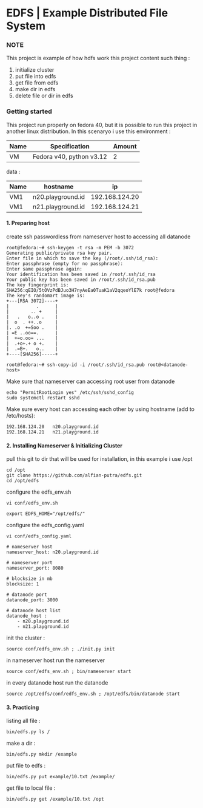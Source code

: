 # EDFS | Example Distributed File System

### NOTE

This project is example of how hdfs work this project content such thing :

1. initialize cluster 
1. put file into edfs
1. get file from edfs
1. make dir in edfs
1. delete file or dir in edfs

### Getting started

This project run properly on fedora 40, but it is possible to run this project in another linux distribution. In this scenaryo i use this environment :

| Name | Specification | Amount |
|---|---|---|
|VM| Fedora v40, python v3.12 | 2 |

data :

| Name | hostname | ip |
|---|---|---|
|VM1| n20.playground.id | 192.168.124.20 |
|VM1| n21.playground.id | 192.168.124.21 |


#### 1. Preparing host

create ssh passwordless from nameserver host to accessing all datanode
    
    root@fedora:~# ssh-keygen -t rsa -m PEM -b 3072
    Generating public/private rsa key pair.
    Enter file in which to save the key (/root/.ssh/id_rsa): 
    Enter passphrase (empty for no passphrase): 
    Enter same passphrase again: 
    Your identification has been saved in /root/.ssh/id_rsa
    Your public key has been saved in /root/.ssh/id_rsa.pub
    The key fingerprint is:
    SHA256:qEIO/5tOVzPdBJuo3H7nyAeEa0TuaK1aV2qqeoYlE7k root@fedora
    The key's randomart image is:
    +---[RSA 3072]----+
    |          .      |
    |        .. +     |
    |   .   o..o .    |
    |  o  . ++..o     |
    |. .o  +=Soo .    |
    | =E ..oo==.      |
    |  +=o.oo= ...    |
    |  .+o+.+ o +.    |
    |  .=B+.   o..    |
    +----[SHA256]-----+

    root@fedora:~# ssh-copy-id -i /root/.ssh/id_rsa.pub root@<datanode-host>

Make sure that nameserver can accessing root user from datanode

    echo "PermitRootLogin yes" /etc/ssh/sshd_config
    sudo systemctl restart sshd

Make sure every host can accessing each other by using hostname (add to /etc/hosts):

    192.168.124.20   n20.playground.id
    192.168.124.21   n21.playground.id


#### 2. Installing Nameserver & Initializing Cluster

pull this git to dir that will be used for installation, in this example i use /opt

    cd /opt
    git clone https://github.com/alfian-putra/edfs.git
    cd /opt/edfs

configure the edfs_env.sh

    vi conf/edfs_env.sh

    export EDFS_HOME="/opt/edfs/"

configure the edfs_config.yaml

    vi conf/edfs_config.yaml

    # nameserver host
    nameserver_host: n20.playground.id

    # nameserver port
    nameserver_port: 8080

    # blocksize in mb
    blocksize: 1

    # datanode port
    datanode_port: 3000

    # datanode host list
    datanode_host :
        - n20.playground.id
        - n21.playground.id

init the cluster :

    source conf/edfs_env.sh ; ./init.py init

in nameserver host run the nameserver

    source conf/edfs_env.sh ; bin/nameserver start

in every datanode host run the datanode

    source /opt/edfs/conf/edfs_env.sh ; /opt/edfs/bin/datanode start

#### 3. Practicing

listing all file :

    bin/edfs.py ls /

make a dir :

    bin/edfs.py mkdir /example

put file to edfs :

    bin/edfs.py put example/10.txt /example/

get file to local file :

    bin/edfs.py get /example/10.txt /opt

